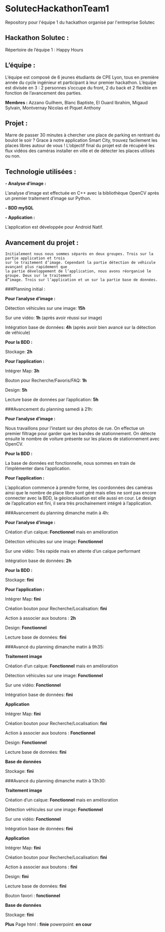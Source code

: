 # SolutecHackathonTeam1
Repository pour l'équipe 1 du hackathon organisé par l'entreprise Solutec

## Hackathon Solutec : 

Répertoire de l’équipe 1 : Happy Hours

## L’équipe : 
L’équipe est composé de 6 jeunes étudiants de CPE Lyon, tous en première année du cycle ingénieur et participant à leur premier hackathon.
L’équipe est divisée en 3 : 2 personnes s’occupe du front, 2 du back et 2 flexible en fonction de l’avancement des parties.

**Membres :** Azzano Guilhem, Blanc Baptiste, El Ouard Ibrahim, Migaud Sylvain, Montvernay Nicolas et Piquet Anthony

## Projet : 
Marre de passer 30 minutes à chercher une place de parking en rentrant du boulot le soir ? Grace à notre application Smart City, trouvez facilement les places libres autour de vous !
L’objectif final du projet est de récupéré les flux vidéos des caméras installer en ville et de détecter les places utilisés ou non.

## Technologie utilisées : 
**-	Analyse d’image :**

L’analyse d’image est effectuée en C++ avec la bibliothèque OpenCV après un premier traitement d’image sur Python.


**-	BDD mySQL**

**-	Application :**

L’application est développée pour Android Natif.


## Avancement du projet : 
	Initialement nous nous sommes séparés en deux groupes. Trois sur la partie application et trois 
	sur le traitement d’image. Cependant la partie détection de véhicule avançant plus rapidement que
	la partie développement de l’application, nous avons réorganisé le groupe. Deux sur le traitement 
	d”image. Trois sur l’application et un sur la partie base de données.


###Planning initial :

**Pour l’analyse d’image :**

Détection véhicules sur une image: **15h**

Sur une vidéo: **1h** (après avoir réussi sur image)

Intégration base de données: **4h** (après avoir bien avancé sur la détection de véhicule)


**Pour la BDD :**

Stockage: **2h**

**Pour l’application :**

Intégrer Map: **3h**

Bouton pour Recherche/Favoris/FAQ: **1h**

Design: **5h**

Lecture base de données par l’application: **5h**


###Avancement du planning samedi à 21h:

**Pour l’analyse d’image :**

Nous travaillons pour l’instant sur des photos  de rue.  On effectue un premier filtrage pour garder que les bandes de stationnement. On détecte ensuite le nombre de voiture présente sur les places de stationnement avec OpenCV.

**Pour la BDD :**

La base de données est fonctionnelle, nous sommes en train de l’implémenter dans l’application.

**Pour l’application :**

L’application commence à prendre forme, les coordonnées des caméras ainsi que le nombre de place libre sont géré mais elles ne sont pas encore connecter avec la BDD, la géolocalisation est elle aussi en cour. 
Le design de l’application est fini, il sera très prochainement intégré à l’application.


###Avancement du planning dimanche matin à 4h:

**Pour l’analyse d’image :**

Création d’un calque: **Fonctionnel** mais en amélioration

Détection véhicules sur une image: **Fonctionnel**

Sur une vidéo: Très rapide mais en attente d’un calque performant

Intégration base de données: **2h**


**Pour la BDD :**

Stockage: **fini**

**Pour l’application :**

Intégrer Map: **fini**

Création bouton pour Recherche/Localisation: **fini**

Action à associer aux boutons : **2h**

Design: **Fonctionnel**

Lecture base de données: **fini**



###Avancé du planning dimanche matin à 9h35:

**Traitement image**

Création d’un calque: **Fonctionnel** mais en amélioration

Détection véhicules sur une image: **Fonctionnel**

Sur une vidéo: **Fonctionnel**

Intégration base de données: **fini**


**Application**

Intégrer Map: **fini**

Création bouton pour Recherche/Localisation: **fini**

Action à associer aux boutons : **Fonctionnel**

Design: **Fonctionnel**

Lecture base de données: **fini**


**Base de données**

Stockage: **fini**


###Avancé du planning dimanche matin à 13h30:

**Traitement image**

Création d’un calque: **Fonctionnel** mais en amélioration

Détection véhicules sur une image: **Fonctionnel**

Sur une vidéo: **Fonctionnel**

Intégration base de données: **fini**


**Application**

Intégrer Map: **fini**

Création bouton pour Recherche/Localisation: **fini**

Action à associer aux boutons : **fini**

Design: **fini**

Lecture base de données: **fini**

Bouton favori : **fonctionnel**

**Base de données**

Stockage: **fini**


**Plus**
Page html : **finie**
powerpoint: **en cour**
